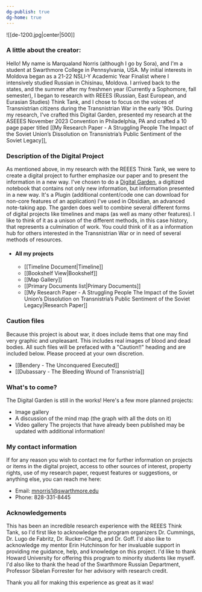 ```yaml
---
dg-publish: true
dg-home: true
---
```




![[de-1200.jpg|center|500]]

### A little about the creator:
Hello! My name is Marqualand Norris (although I go by Sora), and I'm a student at Swarthmore College in Pennsylvania, USA. My initial interests in Moldova began as a 21-22 NSLI-Y Academic Year Finalist where I intensively studied Russian in Chisinau, Moldova. I arrived back to the states, and the summer after my freshmen year (Currently a Sophomore, fall semester), I began to research with REEES (Russian, East European, and Eurasian Studies) Think Tank, and I chose to focus on the voices of Transnistrian citizens during the Transnistrian War in the early '90s. During my research, I've crafted this Digital Garden, presented my research at the ASEEES November 2023 Convention in Philadelphia, PA and crafted a 10 page paper titled [[My Research Paper - A Struggling People The Impact of the Soviet Union’s Dissolution on Transnistria’s Public Sentiment of the Soviet Legacy]],  

### Description of the Digital Project
As mentioned above, in my research with the REEES Think Tank, we were to create a digital project to further emphasize our paper and to present the information in a new way. I've chosen to do a [Digital Garden](https://dg-docs.ole.dev/), a digitized notebook that contains not only new information, but information presented in a new way. It's a Plugin (additional content/code one can download for non-core features of an application) I've used in Obsidian, an advanced note-taking app. The garden does well to combine several different forms of digital projects like timelines and maps (as well as many other features). I like to think of it as a unison of the different methods, in this case history, that represents a culmination of work. You could think of it as a information hub for others interested in the Transnistrian War or in need of several methods of resources.
- #### All my projects
	- [[Timeline Document|Timeline]]
	- [[Bookshelf View|Bookshelf]]
	- [[Map Gallery]]
	- [[Primary Documents list|Primary Documents]]
	- [[My Research Paper - A Struggling People The Impact of the Soviet Union’s Dissolution on Transnistria’s Public Sentiment of the Soviet Legacy|Research Paper]]

### Caution files
Because this project is about war, it does include items that one may find very graphic and unpleasant. This includes real images of blood and dead bodies. All such files will be prefaced with a "Caution!!" heading and are included below. Please proceed at your own discretion.
- [[Bendery - The Unconquered Executed]]
- [[Dubassary - The Bleeding Wound of Transnistria]]

### What's to come?
The Digital Garden is still in the works! Here's a few more planned projects:
- Image gallery
- A discussion of the mind map (the graph with all the dots on it)
- Video gallery
The projects that have already been published may be updated with additional information!

### My contact information
If for any reason you wish to contact me for further information on projects or items in the digital project, access to other sources of interest, property rights, use of my research paper, request features or suggestions, or anything else, you can reach me here: 

- Email: mnorris1@swarthmore.edu
- Phone: 828-331-8445

### Acknowledgements
This has been an incredible research experience with the REEES Think Tank, so I'd first like to acknowledge the program organizers Dr. Cummings, Dr. Lugo de Fabritz, Dr. Rucker-Chang, and Dr. Goff. I'd also like to acknowledge my mentor Erin Hutchinson for her invaluable support in providing me guidance, help, and knowledge on this project. I'd like to thank Howard University for offering this program to minority students like myself. I'd also like to thank the head of the Swarthmore Russian Department, Professor Sibelan Forrester for her advisory with research credit.

Thank you all for making this experience as great as it was!







